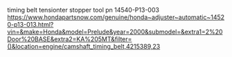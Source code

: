 timing belt tensionter stopper tool pn 14540-P13-003
https://www.hondapartsnow.com/genuine/honda~adjuster~automatic~14520-p13-013.html?vin=&make=Honda&model=Prelude&year=2000&submodel=&extra1=2%20Door%20BASE&extra2=KA%205MT&filter=()&location=engine/camshaft_timing_belt,4215389,23
